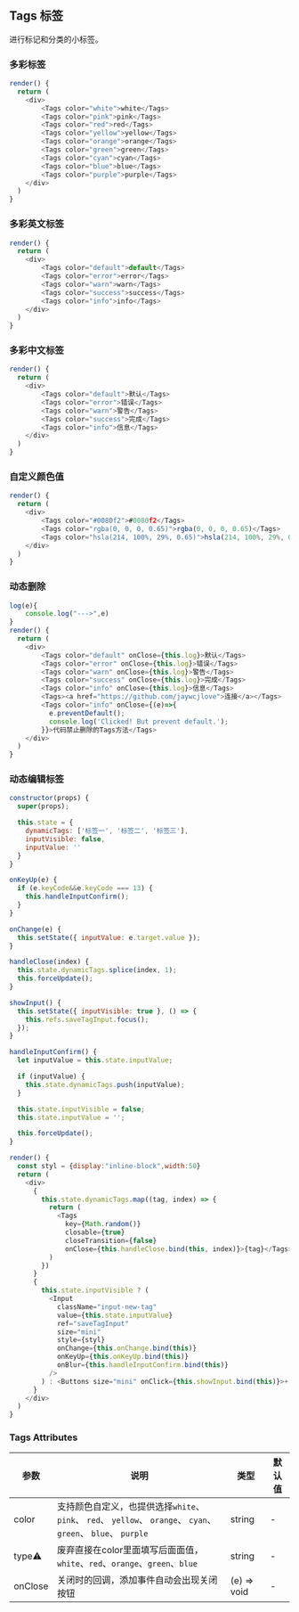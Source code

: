 ## Tags 标签

进行标记和分类的小标签。


### 多彩标签

<!--DemoStart--> 
```js
render() {
  return (
    <div>
        <Tags color="white">white</Tags>
        <Tags color="pink">pink</Tags>
        <Tags color="red">red</Tags>
        <Tags color="yellow">yellow</Tags>
        <Tags color="orange">orange</Tags>
        <Tags color="green">green</Tags>
        <Tags color="cyan">cyan</Tags>
        <Tags color="blue">blue</Tags>
        <Tags color="purple">purple</Tags>
    </div>
  )
}
```
<!--End-->


### 多彩英文标签

<!--DemoStart--> 
```js
render() {
  return (
    <div>
        <Tags color="default">default</Tags>
        <Tags color="error">error</Tags>
        <Tags color="warn">warn</Tags>
        <Tags color="success">success</Tags>
        <Tags color="info">info</Tags>
    </div>
  )
}
```
<!--End-->

### 多彩中文标签

<!--DemoStart--> 
```js
render() {
  return (
    <div>
        <Tags color="default">默认</Tags>
        <Tags color="error">错误</Tags>
        <Tags color="warn">警告</Tags>
        <Tags color="success">完成</Tags>
        <Tags color="info">信息</Tags>
    </div>
  )
}
```
<!--End-->

### 自定义颜色值

<!--DemoStart--> 
```js
render() {
  return (
    <div>
        <Tags color="#0080f2">#0080f2</Tags>
        <Tags color="rgba(0, 0, 0, 0.65)">rgba(0, 0, 0, 0.65)</Tags>
        <Tags color="hsla(214, 100%, 29%, 0.65)">hsla(214, 100%, 29%, 0.65)</Tags>
    </div>
  )
}
```
<!--End-->

### 动态删除

<!--DemoStart--> 
```js
log(e){
    console.log("--->",e) 
}
render() {
  return (
    <div>
        <Tags color="default" onClose={this.log}>默认</Tags>
        <Tags color="error" onClose={this.log}>错误</Tags>
        <Tags color="warn" onClose={this.log}>警告</Tags>
        <Tags color="success" onClose={this.log}>完成</Tags>
        <Tags color="info" onClose={this.log}>信息</Tags>
        <Tags><a href="https://github.com/jaywcjlove">连接</a></Tags>
        <Tags color="info" onClose={(e)=>{
          e.preventDefault();
          console.log('Clicked! But prevent default.');
        }}>代码禁止删除的Tags方法</Tags>
    </div>
  )
}
```
<!--End-->


### 动态编辑标签

<!--DemoStart--> 
```js
constructor(props) {
  super(props);

  this.state = {
    dynamicTags: ['标签一', '标签二', '标签三'],
    inputVisible: false,
    inputValue: ''
  }
}

onKeyUp(e) {
  if (e.keyCode&&e.keyCode === 13) {
    this.handleInputConfirm();
  }
}

onChange(e) {
  this.setState({ inputValue: e.target.value });
}

handleClose(index) {
  this.state.dynamicTags.splice(index, 1);
  this.forceUpdate();
}

showInput() {
  this.setState({ inputVisible: true }, () => {
    this.refs.saveTagInput.focus();
  });
}

handleInputConfirm() {
  let inputValue = this.state.inputValue;

  if (inputValue) {
    this.state.dynamicTags.push(inputValue);
  }

  this.state.inputVisible = false;
  this.state.inputValue = '';

  this.forceUpdate();
}

render() {
  const styl = {display:"inline-block",width:50}
  return (
    <div>
      {
        this.state.dynamicTags.map((tag, index) => {
          return (
            <Tags
              key={Math.random()}
              closable={true}
              closeTransition={false}
              onClose={this.handleClose.bind(this, index)}>{tag}</Tags>
          )
        })
      }
      {
        this.state.inputVisible ? (
          <Input
            className="input-new-tag"
            value={this.state.inputValue}
            ref="saveTagInput"
            size="mini"
            style={styl}
            onChange={this.onChange.bind(this)}
            onKeyUp={this.onKeyUp.bind(this)}
            onBlur={this.handleInputConfirm.bind(this)}
          />
        ) : <Buttons size="mini" onClick={this.showInput.bind(this)}>+ New Tag</Buttons>
      }
    </div>
  )
}
```
<!--End-->

### Tags Attributes

| 参数      | 说明    | 类型      |  默认值   |
|--------- |-------- |---------- |-------- |
| color | 支持颜色自定义，也提供选择`white`、 `pink`、 `red`、 `yellow`、 `orange`、 `cyan`、 `green`、 `blue`、 `purple` | string | - |
| type⚠️ | 废弃直接在color里面填写后面面值，`white`、`red`、`orange`、`green`、`blue` | string | - |
| onClose | 关闭时的回调，添加事件自动会出现关闭按钮 | (e) => void | - |

